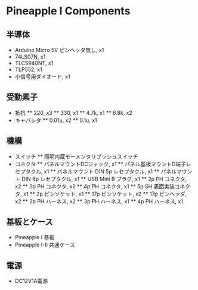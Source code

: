 # Pineapple I Components

## 半導体

* Arduino Micro 5V ピンヘッダ無し, x1
* 74LS07N, x1
* TLC5940NT, x1
* TLP552, x1
* 小信号用ダイオード, x1

## 受動素子

* 抵抗
** 220, x3
** 330, x1
** 4.7k, x1
** 6.8k, x2
* キャパシタ
** 0.01u, x2
** 0.1u, x1

## 機構

* スイッチ
** 照明内蔵モーメンタリプッシュスイッチ
* コネクタ
** パネルマウントDCジャック, x1
** パネル基板マウントD端子レセプタクル, x1
** パネルマウント DIN 5p レセプタクル, x1
** パネルマウント DIN 8p レセプタクル, x1
** USB Mini B プラグ, x1
** 2p PH コネクタ, x2
** 3p PH コネクタ, x2
** 4p PH コネクタ, x1
** 5p SH 表面実装コネクタ, x1
** 2p ピンソケット, x1
** 17p ピンソケット, x2
** 17p ピンヘッダ, x2
** 2p PH ハーネス, x2
** 3p PH ハーネス, x1
** 4p PH ハーネス, x1

## 基板とケース

* Pineapple I 基板
* Pineapple I-II 共通ケース

## 電源

* DC12V1A電源

